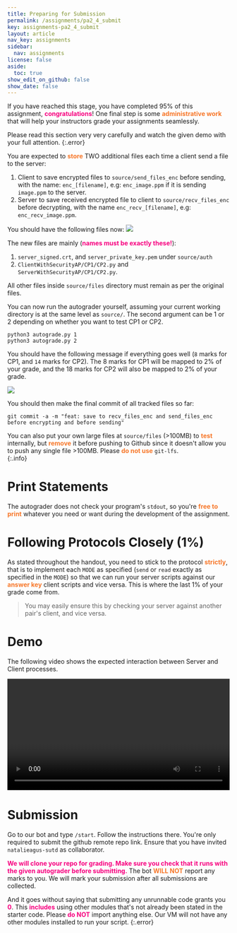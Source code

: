 ```yaml
---
title: Preparing for Submission
permalink: /assignments/pa2_4_submit
key: assignments-pa2_4_submit
layout: article
nav_key: assignments
sidebar:
  nav: assignments
license: false
aside:
  toc: true
show_edit_on_github: false
show_date: false
---
```


If you have reached this stage, you have completed 95% of this assignment, <span style="color:#f7007f;"><b>congratulations</b></span>! One final step is some <span style="color:#f77729;"><b>administrative work</b></span> that will help your instructors grade your assignments seamlessly. 

Please read this section very very carefully and watch the given demo with your full attention. 
{:.error}

You are expected to <span style="color:#f77729;"><b>store</b></span> TWO additional files each time a client send a file to the server:
1. Client to save encrypted files to `source/send_files_enc` before sending, with the name: `enc_[filename]`, e.g: `enc_image.ppm` if it is sending `image.ppm` to the server. 
2. Server to save received encrypted file to client to `source/recv_files_enc` before decrypting, with the name `enc_recv_[filename]`, e.g: `enc_recv_image.ppm`. 

You should have the following files now:
<img src="/50005/assets/images/pa2/2.png"  class="center_fifty"/>

The new files are mainly (<span style="color:#f7007f;"><b>names must be exactly these!</b></span>):
1. `server_signed.crt`, and `server_private_key.pem` under `source/auth`
2. `ClientWithSecurityAP/CP1/CP2.py` and `ServerWithSecurityAP/CP1/CP2.py`. 

All other files inside `source/files` directory must remain as per the original files.

You can now run the autograder yourself, assuming your current working directory is at the same level as `source/`. The second argument can be 1 or 2 depending on whether you want to test CP1 or CP2. 
```
python3 autograde.py 1
python3 autograde.py 2
```

You should have the following message if everything goes well (`8` marks for CP1, and `14` marks for CP2). The 8 marks for CP1 will be mapped to 2% of your grade, and the 18 marks for CP2 will also be mapped to 2% of your grade. 

<img src="/50005/assets/images/pa2/3.png"  class="center_fifty"/>

You should then make the final commit of all tracked files so far:
```
git commit -a -m "feat: save to recv_files_enc and send_files_enc before encrypting and before sending" 
```

You can also put your own large files at `source/files` (>100MB) to <span style="color:#f77729;"><b>test</b></span> internally, but <span style="color:#f77729;"><b>remove</b></span> it before pushing to Github since it doesn't allow you to push any single file >100MB. Please <span style="color:#f77729;"><b>do not use</b></span> `git-lfs`.  
{:.info}

# Print Statements
The autograder does not check your program's `stdout`, so you're <span style="color:#f77729;"><b>free to print</b></span> whatever you need or want during the development of the assignment. 

# Following Protocols Closely (1%) 
As stated throughout the handout, you need to stick to the protocol <span style="color:#f77729;"><b>strictly</b></span>, that is to implement each `MODE` as specified (`send` or `read` exactly as specified in the `MODE`) so that we can run your server scripts against our <span style="color:#f77729;"><b>answer key</b></span> client scripts and vice versa. This is where the last 1% of your grade come from. 

> You may easily ensure this by checking your server against another pair's client, and vice versa. 

# Demo 
The following video shows the expected interaction between Server and Client processes.

<video controls width="100%" class="center_ninety">

    <source src="https://www.dropbox.com/s/qp90sfdzt2iorgd/pa2.mov?raw=1"
            type="video/mp4">

    Sorry, your browser doesn't support embedded videos.
</video>


# Submission
Go to our bot and type `/start`. Follow the instructions there. You're only required to submit the github remote repo link. Ensure that you have invited `natalieagus-sutd` as collaborator. 

<span style="color:#f7007f;"><b>We will clone your repo for grading. Make sure you check that it runs with the given autograder before submitting.</b></span> The bot <span style="color:#f77729;"><b>WILL NOT</b></span> report any marks to you. We will mark your submission after all submissions are collected. 

And it goes without saying that submitting any unrunnable code grants you <span style="color:#f7007f;"><b>0</b></span>. This <span style="color:#f7007f;"><b>includes</b></span> using other modules that's not already been stated in the starter code. Please <span style="color:#f7007f;"><b>do NOT</b></span> import anything else. Our VM will not have any other modules installed to run your script.
{:.error}






